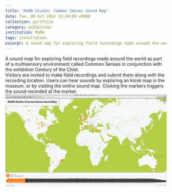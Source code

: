 ```yaml
---
title: 'MoMA Studio: Common Senses Sound Map'
date: Tue, 09 Oct 2012 13:49:09 +0000
collection: portfolio
category: exhibition
institution: MoMA
tags: installation
excerpt: A sound map for exploring field recordings made around the world as part of a multisensory environment called Common Senses in conjunction with the exhibition Century of the Child. <br /><img src='/images/portfolio/common-senses-soundmap-400h.png'>
---
```


A sound map for exploring field recordings made around the world as part of a multisensory environment called Common Senses in conjunction with the exhibition Century of the Child.  
Visitors are invited to make field recordings and submit them along with the recording location. Users can hear sounds by exploring an kiosk map in the museum, or by visiting the online sound map. Clicking the markers triggers the sound recorded at the marker.  
<img src="/images/portfolio/common-senses-soundmap.png">